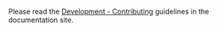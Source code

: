 Please read the [Development - Contributing](https://dj-notebook.readthedocs.io/en/latest/contributing/) guidelines in the documentation site.
